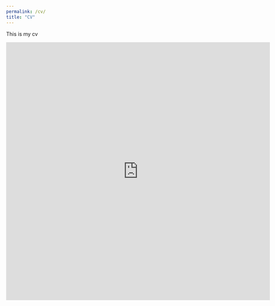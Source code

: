 ```yaml
---
permalink: /cv/
title: "CV"
---
```


This is my cv

<iframe src="http://docs.google.com/gview?url=http://shanhuang_ec.github.io/assets/files/cv.pdf&embedded=true" style="width:718px; height:700px;" frameborder="0"></iframe>

